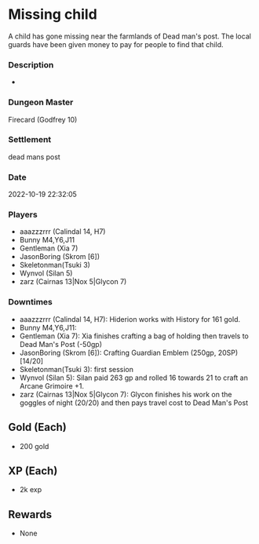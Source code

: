 # Missing child
A child has gone missing near the farmlands of Dead man's post. The local guards have been given money to pay for people to find that child.
### Description
-
### Dungeon Master
Firecard (Godfrey 10)
### Settlement
dead mans post
### Date
2022-10-19 22:32:05
### Players
* aaazzzrrr (Calindal 14, H7)
* Bunny M4,Y6,J11
* Gentleman (Xia 7)
* JasonBoring (Skrom [6])
* Skeletonman(Tsuki 3)
* Wynvol (Silan 5)
* zarz (Cairnas 13|Nox 5|Glycon 7)
### Downtimes
* aaazzzrrr (Calindal 14, H7): Hiderion works with History for 161 gold.
* Bunny M4,Y6,J11: 
* Gentleman (Xia 7): Xia finishes crafting a bag of holding then travels to Dead Man's Post (-50gp)
* JasonBoring (Skrom [6]): Crafting Guardian Emblem (250gp, 20SP) [14/20]
* Skeletonman(Tsuki 3): first session
* Wynvol (Silan 5): Silan paid 263 gp and rolled 16 towards 21 to craft an Arcane Grimoire +1.
* zarz (Cairnas 13|Nox 5|Glycon 7): Glycon finishes his work on the goggles of night (20/20) and then pays travel cost to Dead Man's Post
## Gold (Each)
* 200 gold
## XP (Each)
* 2k exp
## Rewards
* None
